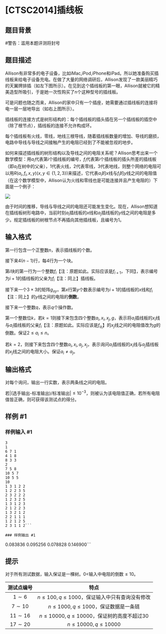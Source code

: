 # [CTSC2014]插线板

## 题目背景

#警告：滥用本题评测将封号

## 题目描述

Allison有非常多的电子设备，比如iMac,iPod,iPhone和iPad。所以她准备购买插线板来给电子设备充电。在做了大量的网络调研后，Allison发现了一款美丽精巧的天翼牌排插（如左下图所示）。在见到这个插线板的第一眼，Allison就被它的精美造型所吸引，于是她一次性购买了n个这种型号的插线板。 

可是问题也随之而来，Allison的家中只有一个插座，她需要通过插线板的连接将电一层一层地导出（如右上图所示）。 

插线板的连接方式是树形结构的：每个插线板的插头插在另一个插线板的插空中（除了根节点），插线板的连接不允许构成环。 

每个插线板有火线，零线，地线三根导线，随着插线板数量的增加、导线的磨损，电路中导线与导线之间接触产生的电阻已经到了不能被忽视的地步。
 
如何来描述插线板的树形结构以及导线之间的电阻关系呢？Allison思考出来一个数学模型：用$a_i$代表第$i$个插线板的编号，$f_i$代表第$i$个插线板的插头所差的插线板（即$a_i$在树中的父亲），$1$代表火线，$2$代表零线，$3$代表地线，则整个网络的电阻可以用$R(a_i,f_i,x,y)(x,y∈\{1,2,3\})$来描述，它代表$a_i$的$x$线与$f_i$的$y$线之间的电阻值（在这个数学模型中，Allison认为火线和零线也是可能连接并且产生电阻的）下面是一个例子： 

![](https://cdn.luogu.com.cn/upload/pic/17985.png)

由于时间的推移，导线与导线之间的电阻还可能发生变化。现在，Allison想知道在插线板树形电路中，当前时刻$a_i$插线板的$x$线和$a_j$插线板的$y$线之间的电阻是多少。规定插线板的树根节点不再插向其他插线板，且编号为$1$。 

## 输入格式

第一行包含一个正整数$n$，表示插线板的个数。 

接下来$4(n-1)$行，每4行为一个块。 

第$i$块的第一行为一个整数$f_i$【注：原题如此。实际应该是$f_{i+1}$，下同】，表示编号为$i+1$的插线板的父亲为$f_i$【注：同上】插线板。
 
接下来一个$3\times3$的矩阵$g_{xy}$，第$x$行第$y$个数表示编号为$i+1$的插线板的$x$线和$f_i$【注：同上】的$y$线之间的电阻的**倒数**。 

接下来一个整数$q$，表示$q$个操作数。
 
第一个整数位$k$，若$k=1$则接下来包含四个整数$a_i,x_i,x_j,g$，表示将$a_i$插线板的$x_i$线与$a_i$插线板的父亲$f_i$【注：原题如此。实际应该是$f_{a_i}$】的$x_j$线之间的电阻值改为$g$的倒数。保证$2≤a_i≤n$。
 
若$k=2$，则接下来包含四个整数$a_i,x_i,a_j,x_j$，表示询问$a_i$插线板的$x_i$线与$a_j$插线板的$x_j$线之间的电阻大小。保证$a_i≠a_j$。 

## 输出格式

对每个询问，输出一行实数，表示两条线之间的电阻。 

若|(选手输出-标准输出)/标准输出|$≤10^{-3}$，则被认为该电阻值正确，若所有电阻值皆正确，则可获得该测试点的得分。 

## 样例 #1

### 样例输入 #1
```
3
1
6 7 1 
4 1 8 
8 3 3 
2
7 5 8 
10 5 7 
10 5 5 
10
1 3 1 2 2
1 2 2 3 5
2 3 2 2 2
1 2 3 2 5
1 3 1 2 3
2 1 2 2 3
1 3 2 1 2
2 2 1 1 1
1 2 1 2 5
2 3 1 1 2```

### 样例输出 #1

```
0.083836
0.095256
0.078828
0.146900```

## 提示

对于所有测试数据，输入保证是一棵树。$0<$输入中电阻的倒数$≤10$。 

测试点编号| 特点
:-:|:-:
$1\sim6$|$n≤100,q≤1000$，保证输入中只有查询没有修改
$7\sim10$|$n≤1000,q≤1000$，保证数据是一条链
$11\sim16$|$n≤10000,q≤10000$，保证树的高度不超过$30$
$17\sim20$|$n≤10000,q≤10000$
